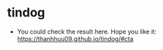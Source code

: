 # tindog
- You could check the result here. Hope you like it: https://thanhhuu09.github.io/tindog/#cta
